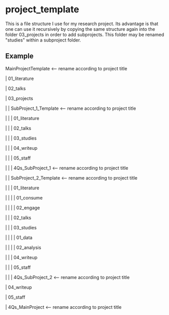 # project_template
This is a file structure I use for my research project. Its advantage is that one can use it recursively by copying the same structure again into the folder 03_projects in order to add subprojects. This folder may be renamed "studies" within a subproject folder.

## Example

MainProjectTemplate    <-- rename according to project title

| 01_literature

| 02_talks

| 03_projects

| | SubProject_1_Template    <-- rename according to project title

| | | 01_literature

| | | 02_talks

| | | 03_studies

| | | 04_writeup

| | | 05_staff

| | | 4Qs_SubProject_1    <-- rename according to project title

| | SubProject_2_Template    <-- rename according to project title

| | | 01_literature

| | | | 01_consume

| | | | 02_engage

| | | 02_talks

| | | 03_studies

| | | | 01_data

| | | | 02_analysis

| | | 04_writeup

| | | 05_staff

| | | 4Qs_SubProject_2    <-- rename according to project title

| 04_writeup

| 05_staff

| 4Qs_MainProject    <-- rename according to project title
